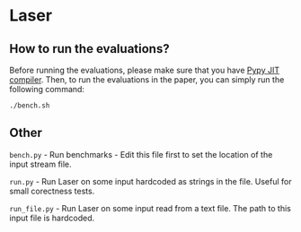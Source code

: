 # Laser

## How to run the evaluations?
Before running the evaluations, please make sure that you have [Pypy JIT compiler](https://pypy.org/). Then,
to run the evaluations in the paper, you can simply run the following command:

```
./bench.sh
```


## Other

`bench.py` - Run benchmarks - Edit this file first to set the location of the 
input stream file.


`run.py` - Run Laser on some input hardcoded as strings in the file. Useful for 
small corectness tests.


`run_file.py` - Run Laser on some input read from a text file. The path to this
input file is hardcoded.
